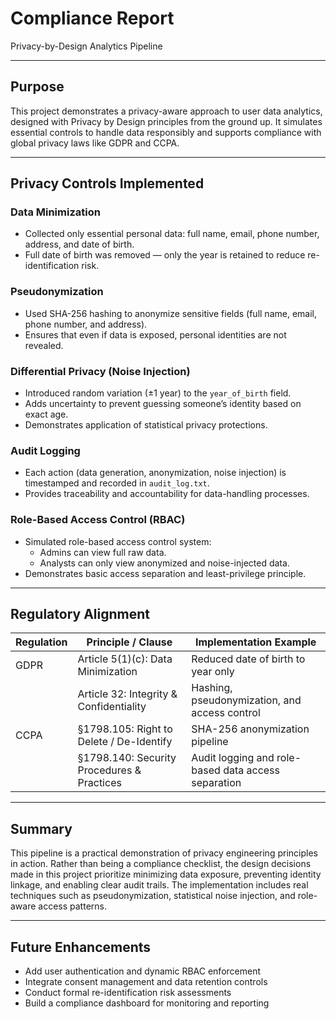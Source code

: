 # Compliance Report  
Privacy-by-Design Analytics Pipeline

---

## Purpose

This project demonstrates a privacy-aware approach to user data analytics, designed with Privacy by Design principles from the ground up. It simulates essential controls to handle data responsibly and supports compliance with global privacy laws like GDPR and CCPA.

---

## Privacy Controls Implemented

### Data Minimization
- Collected only essential personal data: full name, email, phone number, address, and date of birth.
- Full date of birth was removed — only the year is retained to reduce re-identification risk.

### Pseudonymization
- Used SHA-256 hashing to anonymize sensitive fields (full name, email, phone number, and address).
- Ensures that even if data is exposed, personal identities are not revealed.

### Differential Privacy (Noise Injection)
- Introduced random variation (±1 year) to the `year_of_birth` field.
- Adds uncertainty to prevent guessing someone’s identity based on exact age.
- Demonstrates application of statistical privacy protections.

### Audit Logging
- Each action (data generation, anonymization, noise injection) is timestamped and recorded in `audit_log.txt`.
- Provides traceability and accountability for data-handling processes.

### Role-Based Access Control (RBAC)
- Simulated role-based access control system:
  - Admins can view full raw data.
  - Analysts can only view anonymized and noise-injected data.
- Demonstrates basic access separation and least-privilege principle.

---

## Regulatory Alignment

| Regulation | Principle / Clause                          | Implementation Example                                |
|------------|---------------------------------------------|--------------------------------------------------------|
| GDPR       | Article 5(1)(c): Data Minimization           | Reduced date of birth to year only                     |
|            | Article 32: Integrity & Confidentiality      | Hashing, pseudonymization, and access control          |
| CCPA       | §1798.105: Right to Delete / De-Identify     | SHA-256 anonymization pipeline                         |
|            | §1798.140: Security Procedures & Practices   | Audit logging and role-based data access separation    |

---

## Summary

This pipeline is a practical demonstration of privacy engineering principles in action. Rather than being a compliance checklist, the design decisions made in this project prioritize minimizing data exposure, preventing identity linkage, and enabling clear audit trails. The implementation includes real techniques such as pseudonymization, statistical noise injection, and role-aware access patterns.

---

## Future Enhancements

- Add user authentication and dynamic RBAC enforcement
- Integrate consent management and data retention controls
- Conduct formal re-identification risk assessments
- Build a compliance dashboard for monitoring and reporting

